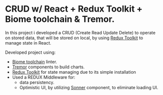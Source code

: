 # CRUD w/ React + Redux Toolkit + Biome toolchain & Tremor.

In this project i developed a CRUD (Create Read Update Delete) to operate on stored data, that will be stored on local, by using <a href='https://redux-toolkit.js.org/'>Redux Toolkit</a> to manage state in React.

Developed project using:

<ul>
<li><a href='https://biomejs.dev/'>Biome toolchain</a> linter.</li>
<li><a href='https://www.tremor.so/'>Tremor</a> components to build charts.</li>
<li><a href='https://redux-toolkit.js.org/'>Redux Toolkit</a> for state managing due to its simple installation </li>
<li>Used a REDUX Middleware for:
  <ul>
    <li>
      data persistency.
    </li>
    <li>
      Optimistic UI, by utilizing <a href='https://sonner.emilkowal.ski/'>Sonner</a> component, to eliminate loading UI.
    </li>
  </ul>
</li>
</ul>
